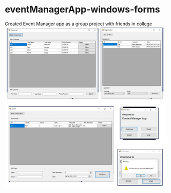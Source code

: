 # eventManagerApp-windows-forms
Created Event Manager app as a group project with friends in college 
![sample image](https://github.com/fcamgz/eventManagerApp-windows-forms/blob/master/em-image.JPG?raw=true)
